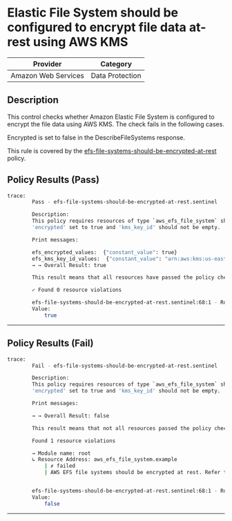 # Elastic File System should be configured to encrypt file data at-rest using AWS KMS

| Provider            |   Category   |
| ------------------- |  ----------  |
| Amazon Web Services |  Data Protection  |

## Description

This control checks whether Amazon Elastic File System is configured to encrypt the file data using AWS KMS. The check fails in the following cases.

Encrypted is set to false in the DescribeFileSystems response.

This rule is covered by the [efs-file-systems-should-be-encrypted-at-rest](https://github.com/hashicorp/policy-library-FSBP-Policy-Set-for-AWS-Terraform/blob/main/policies/efs/efs-file-systems-should-be-encrypted-at-rest.sentinel) policy.

## Policy Results (Pass)

```bash
trace:
        Pass - efs-file-systems-should-be-encrypted-at-rest.sentinel

        Description:
        This policy requires resources of type `aws_efs_file_system` should have
        'encrypted' set to true and 'kms_key_id' should not be empty.

        Print messages:

        efs_encrypted_values:  {"constant_value": true}
        efs_kms_key_id_values:  {"constant_value": "arn:aws:kms:us-east-1:123456789012:key/example-key-id"}
        → → Overall Result: true

        This result means that all resources have passed the policy check for the policy efs-file-systems-should-be-encrypted-at-rest.

        ✓ Found 0 resource violations

        efs-file-systems-should-be-encrypted-at-rest.sentinel:68:1 - Rule "main"
        Value:
            true

```

---

## Policy Results (Fail)

```bash
trace:
        Fail - efs-file-systems-should-be-encrypted-at-rest.sentinel

        Description:
        This policy requires resources of type `aws_efs_file_system` should have
        'encrypted' set to true and 'kms_key_id' should not be empty.

        Print messages:

        → → Overall Result: false

        This result means that not all resources passed the policy check and the protected behavior is not allowed for the policy efs-file-systems-should-be-encrypted-at-rest.

        Found 1 resource violations

        → Module name: root
        ↳ Resource Address: aws_efs_file_system.example
            | ✗ failed
            | AWS EFS file systems should be encrypted at rest. Refer to https://docs.aws.amazon.com/securityhub/latest/userguide/efs-controls.html#efs-1 for more details.


        efs-file-systems-should-be-encrypted-at-rest.sentinel:68:1 - Rule "main"
        Value:
            false
```

---
